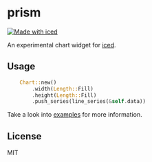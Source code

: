 # prism

[![Made with iced](https://iced.rs/badge.svg)](https://github.com/iced-rs/iced)

An experimental chart widget for [iced](https://github.com/iced-rs/iced).

## Usage
```rust
	Chart::new()
	    .width(Length::Fill)
	    .height(Length::Fill)
	    .push_series(line_series(&self.data))
```

Take a look into [examples](examples) for more information.

## License

MIT
